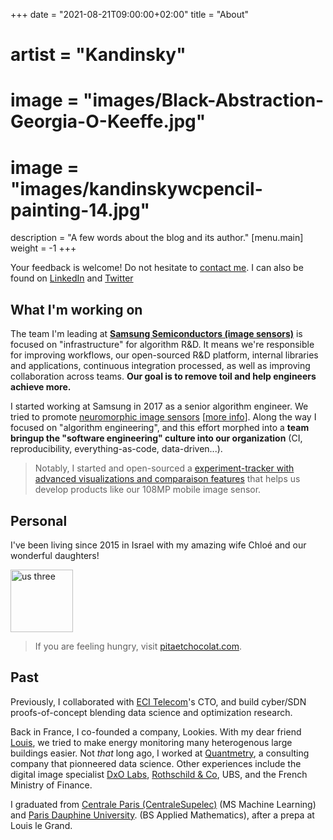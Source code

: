 +++
date        = "2021-08-21T09:00:00+02:00"
title       = "About"
# artist = "Kandinsky"
# image = "images/Black-Abstraction-Georgia-O-Keeffe.jpg"
# image = "images/kandinskywcpencil-painting-14.jpg"
description = "A few words about the blog and its author."
[menu.main]
weight = -1
+++

Your feedback is welcome! Do not hesitate to [contact me](mailto:arthur.flam@gmail.com). I can also be found on [LinkedIn](https://www.linkedin.com/in/arthurflam/) and [Twitter](https://twitter.com/ArthurFlam)


## What I'm working on
The team I'm leading at **[Samsung Semiconductors (image sensors)](https://www.samsung.com/semiconductor/image-sensor/)** is focused on "infrastructure" for algorithm R&D. It means we're responsible for improving workflows, our open-sourced R&D platform, internal libraries and applications, continuous integration processed, as well as improving collaboration across teams. **Our goal is to remove toil and help engineers achieve more.**


I started working at Samsung in 2017 as a senior algorithm engineer. We tried to promote [neuromorphic image sensors](https://inivation.com/dvs/) [[more info](https://github.com/uzh-rpg/event-based_vision_resources)]. Along the way I focused on "algorithm engineering", and this effort morphed into a **team bringup the "software engineering" culture into our organization** (CI, reproducibility, everything-as-code, data-driven...).

> Notably, I started and open-sourced a [experiment-tracker with advanced visualizations and comparaison features](https://samsung.github.io/Samsung/qaboard) that helps us develop products like our 108MP mobile image sensor.

## Personal
I've been living since 2015 in Israel with my amazing wife Chloé and our wonderful daughters!

<img style="width: 100px;" alt="us three" src="/images/nous-trois.jpg">

> If you are feeling hungry, visit [pitaetchocolat.com](https://pitaetchocolat.com).



## Past
Previously, I collaborated with [ECI Telecom](http://www.ecitele.com/)'s CTO, and build cyber/SDN proofs-of-concept blending data science and optimization research.

Back in France, I co-founded a company, Lookies. With my dear friend [Louis](https://www.linkedin.com/in/louisguthmann/), we  tried to make energy monitoring many heterogenous large buildings easier. Not *that* long ago, I worked at [Quantmetry](https://quantmetry.com), a consulting company that pionneered data science. Other experiences include the digital image specialist [DxO Labs](https://www.dxo.com/), [Rothschild & Co](https://www.rothschild.com), UBS, and the French Ministry of Finance.

I graduated from [Centrale Paris (CentraleSupelec)](http://www.centralesupelec.fr/) (MS Machine Learning) and [Paris Dauphine University](http://www.dauphine.fr/fr/index.html). (BS Applied Mathematics), after a prepa at Louis le Grand.

